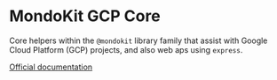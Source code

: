 # MondoKit GCP Core

Core helpers within the `@mondokit` library family that assist with Google Cloud Platform (GCP) projects, and also web aps using `express`.

[Official documentation](https://mondokit.dev/packages/gcp-core.html)

